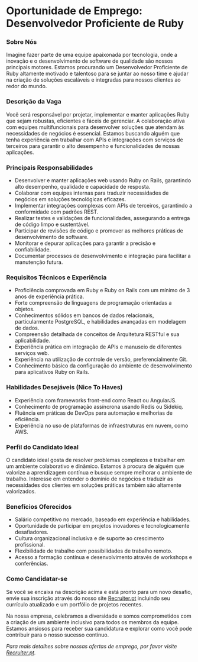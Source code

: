 
# Oportunidade de Emprego: Desenvolvedor Proficiente de Ruby

### Sobre Nós
Imagine fazer parte de uma equipe apaixonada por tecnologia, onde a inovação e o desenvolvimento de software de qualidade são nossos principais motores. Estamos procurando um Desenvolvedor Proficiente de Ruby altamente motivado e talentoso para se juntar ao nosso time e ajudar na criação de soluções escaláveis e integradas para nossos clientes ao redor do mundo.

### Descrição da Vaga
Você será responsável por projetar, implementar e manter aplicações Ruby que sejam robustas, eficientes e fáceis de gerenciar. A colaboração ativa com equipes multifuncionais para desenvolver soluções que atendam às necessidades de negócios é essencial. Estamos buscando alguém que tenha experiência em trabalhar com APIs e integrações com serviços de terceiros para garantir o alto desempenho e funcionalidades de nossas aplicações.

### Principais Responsabilidades
- Desenvolver e manter aplicações web usando Ruby on Rails, garantindo alto desempenho, qualidade e capacidade de resposta.
- Colaborar com equipes internas para traduzir necessidades de negócios em soluções tecnológicas eficazes.
- Implementar integrações complexas com APIs de terceiros, garantindo a conformidade com padrões REST.
- Realizar testes e validações de funcionalidades, assegurando a entrega de código limpo e sustentável.
- Participar de revisões de código e promover as melhores práticas de desenvolvimento de software.
- Monitorar e depurar aplicações para garantir a precisão e confiabilidade.
- Documentar processos de desenvolvimento e integração para facilitar a manutenção futura.

### Requisitos Técnicos e Experiência
- Proficiência comprovada em Ruby e Ruby on Rails com um mínimo de 3 anos de experiência prática.
- Forte compreensão de linguagens de programação orientadas a objetos.
- Conhecimentos sólidos em bancos de dados relacionais, particularmente PostgreSQL, e habilidades avançadas em modelagem de dados.
- Compreensão detalhada de conceitos de Arquitetura RESTful e sua aplicabilidade.
- Experiência prática em integração de APIs e manuseio de diferentes serviços web.
- Experiência na utilização de controle de versão, preferencialmente Git.
- Conhecimento básico da configuração do ambiente de desenvolvimento para aplicativos Ruby on Rails.

### Habilidades Desejáveis (Nice To Haves)
- Experiência com frameworks front-end como React ou AngularJS.
- Conhecimento de programação assíncrona usando Redis ou Sidekiq.
- Fluência em práticas de DevOps para automação e melhorias de eficiência.
- Experiência no uso de plataformas de infraestruturas em nuvem, como AWS.

### Perfil do Candidato Ideal
O candidato ideal gosta de resolver problemas complexos e trabalhar em um ambiente colaborativo e dinâmico. Estamos à procura de alguém que valorize a aprendizagem contínua e busque sempre melhorar o ambiente de trabalho. Interesse em entender o domínio de negócios e traduzir as necessidades dos clientes em soluções práticas também são altamente valorizados.

### Benefícios Oferecidos
- Salário competitivo no mercado, baseado em experiência e habilidades.
- Oportunidade de participar em projetos inovadores e tecnologicamente desafiadores.
- Cultura organizacional inclusiva e de suporte ao crescimento profissional.
- Flexibilidade de trabalho com possibilidades de trabalho remoto.
- Acesso a formação contínua e desenvolvimento através de workshops e conferências.

### Como Candidatar-se
Se você se encaixa na descrição acima e está pronto para um novo desafio, envie sua inscrição através do nosso site [Recruiter.pt](https://recruiter.pt/jobs) incluindo seu currículo atualizado e um portfólio de projetos recentes.

Na nossa empresa, celebramos a diversidade e somos comprometidos com a criação de um ambiente inclusivo para todos os membros da equipe. Estamos ansiosos para receber sua candidatura e explorar como você pode contribuir para o nosso sucesso contínuo.

*Para mais detalhes sobre nossas ofertas de emprego, por favor visite [Recruiter.pt](https://recruiter.pt/jobs).*
